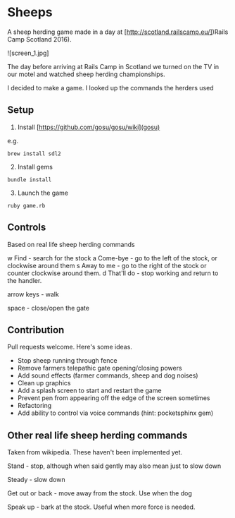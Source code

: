 # Sheeps

A sheep herding game made in a day at [http://scotland.railscamp.eu/])Rails Camp Scotland 2016).

![screen_1.jpg]

The day before arriving at Rails Camp in Scotland we turned on the TV in our motel and watched sheep herding championships.

I decided to make a game. I looked up the commands the herders used

## Setup

1. Install [https://github.com/gosu/gosu/wiki](gosu)

e.g.

```
brew install sdl2
```

2. Install gems
```
bundle install
```

3. Launch the game
```
ruby game.rb
```

## Controls

Based on real life sheep herding commands

w Find - search for the stock
a Come-bye - go to the left of the stock, or clockwise around them
s Away to me - go to the right of the stock or counter clockwise around them.
d That'll do - stop working and return to the handler.

arrow keys - walk

space - close/open the gate

## Contribution

Pull requests welcome. Here's some ideas.
* Stop sheep running through fence
* Remove farmers telepathic gate opening/closing powers
* Add sound effects (farmer commands, sheep and dog noises)
* Clean up graphics
* Add a splash screen to start and restart the game
* Prevent pen from appearing off the edge of the screen sometimes
* Refactoring
* Add ability to control via voice commands (hint: pocketsphinx gem)


## Other real life sheep herding commands

Taken from wikipedia. These haven't been implemented yet.

Stand - stop, although when said gently may also mean just to slow down

Steady - slow down

Get out or back - move away from the stock. Use when the dog

Speak up - bark at the stock. Useful when more force is needed.
